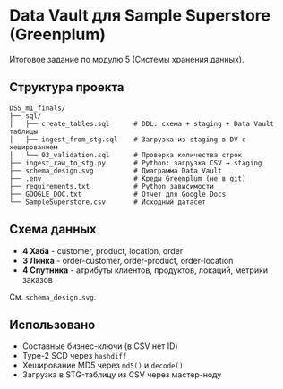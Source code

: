 # Data Vault для Sample Superstore (Greenplum)

Итоговое задание по модулю 5 (Системы хранения данных).

## Структура проекта

```
DSS_m1_finals/
├── sql/
│   ├── create_tables.sql      # DDL: схема + staging + Data Vault таблицы
│   ├── ingest_from_stg.sql    # Загрузка из staging в DV с хешированием
│   └── 03_validation.sql      # Проверка количества строк
├── ingest_raw_to_stg.py       # Python: загрузка CSV → staging
├── schema_design.svg          # Диаграмма Data Vault
├── .env                       # Креды Greenplum (не в git)
├── requirements.txt           # Python зависимости
├── GOOGLE_DOC.txt             # Отчет для Google Docs
└── SampleSuperstore.csv       # Исходный датасет
```

## Схема данных

- **4 Хаба** - customer, product, location, order
- **3 Линка** - order-customer, order-product, order-location
- **4 Спутника** - атрибуты клиентов, продуктов, локаций, метрики заказов

См. `schema_design.svg`.

## Использовано

- Составные бизнес-ключи (в CSV нет ID)
- Type-2 SCD через `hashdiff`
- Хеширование MD5 через `md5()` и `decode()`
- Загрузка в STG-таблицу из CSV через мастер-ноду 
